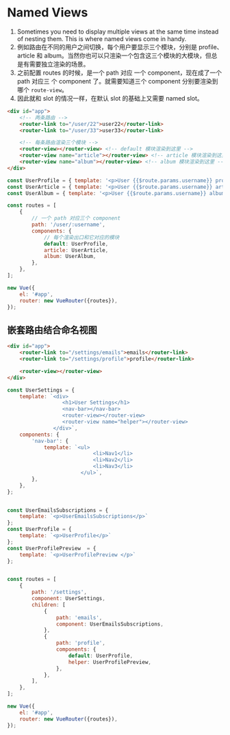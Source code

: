 # Named Views

1. Sometimes you need to display multiple views at the same time instead of
nesting them. This is where named views come in handy.
2. 例如路由在不同的用户之间切换，每个用户要显示三个模块，分别是 profile、article 和
album。当然你也可以只渲染一个包含这三个模块的大模块，但总是有需要独立渲染的场景。
3. 之前配置 routes 的时候，是一个 path 对应 一个 component，现在成了一个 path 对应三
个 component 了。就需要知道三个 component 分别要渲染到哪个 `route-view`。
4. 因此就和 slot 的情况一样，在默认 slot 的基础上又需要 named slot。


```html
<div id="app">
    <!-- 两条路由 -->
    <router-link to="/user/22">user22</router-link>
    <router-link to="/user/33">user33</router-link>

    <!-- 每条路由渲染三个模块 -->
    <router-view></router-view> <!-- default 模块渲染到这里 -->
    <router-view name="article"></router-view> <!-- article 模块渲染到这里 -->
    <router-view name="album"></router-view> <!-- album 模块渲染到这里 -->
</div>
```
```js
const UserProfile = { template: '<p>User {{$route.params.username}} profile</p>' };
const UserArticle = { template: '<p>User {{$route.params.username}} article</p>' };
const UserAlbum = { template: '<p>User {{$route.params.username}} album</p>' };

const routes = [
    {
        // 一个 path 对应三个 component
        path: '/user/:username',
        components: {
            // 每个渲染出口和它对应的模块
            default: UserProfile,
            article: UserArticle,
            album: UserAlbum,
        },
    },
];

new Vue({
    el: '#app',
    router: new VueRouter({routes}),
});
```


## 嵌套路由结合命名视图

```html
<div id="app">
    <router-link to="/settings/emails">emails</router-link>
    <router-link to="/settings/profile">profile</router-link>

    <router-view></router-view>
</div>
```
```js
const UserSettings = {
    template: `<div>
                  <h1>User Settings</h1>
                  <nav-bar></nav-bar>
                  <router-view></router-view>
                  <router-view name="helper"></router-view>
               </div>`,
    components: {
        'nav-bar': {
            template: `<ul>
                            <li>Nav1</li>
                            <li>Nav2</li>
                            <li>Nav3</li>
                        </ul>`,
        },
    },
};


const UserEmailsSubscriptions = {
    template: `<p>UserEmailsSubscriptions</p>`
};
const UserProfile = {
    template: `<p>UserProfile</p>`
};
const UserProfilePreview  = {
    template: `<p>UserProfilePreview </p>`
};


const routes = [
    {
        path: '/settings',
        component: UserSettings,
        children: [
            {
                path: 'emails',
                component: UserEmailsSubscriptions,
            },
            {
                path: 'profile',
                components: {
                    default: UserProfile,
                    helper: UserProfilePreview,
                },
            },
        ],
    },
];

new Vue({
    el: '#app',
    router: new VueRouter({routes}),
});
```
